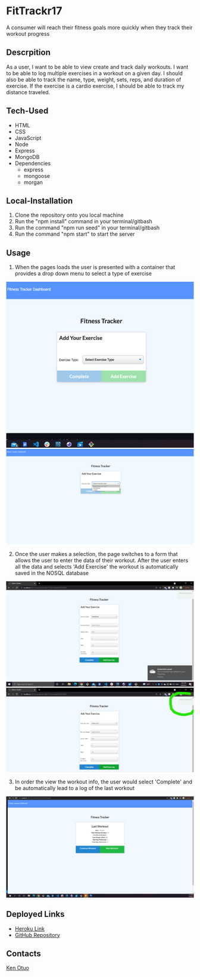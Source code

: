 # FitTrackr17
A consumer will reach their fitness goals more quickly when they track their workout progress

## Descrpition 

As a user, I want to be able to view create and track daily workouts. I want to be able to log multiple exercises in a workout on a given day. I should also be able to track the name, type, weight, sets, reps, and duration of exercise. If the exercise is a cardio exercise, I should be able to track my distance traveled.


## Tech-Used
 * HTML 
 * CSS
 * JavaScript
 * Node
 * Express
 * MongoDB
 * Dependencies
   - express
   - mongoose
   - morgan


## Local-Installation
 1. Clone the repository onto you local machine
 2. Run the "npm install" command in your terminal/gitbash
 3. Run the command "npm run seed" in your terminal/gitbash
 4. Run the command "npm start" to start the server

## Usage 

1. When the pages loads the user is presented with a container that provides a drop down menu to select a type of exercise

![startpage](./assets/startpage.png)
![startdrop](./assets/startdrop.png)

2. Once the user makes a selection, the page switches to a form that allows the user to enter the data of their workout.
After the user enters all the data and selects 'Add Exercise' the workout is automatically saved in the NOSQL database

![workform](./assets/workform.png)
![circled.jpg](./assets/circled.jpg)

3. In order the view the workout info, the user would select 'Complete' and be automatically lead to a log of the last workout 


![workoutlog.png](./assets/workoutlog.png)




## Deployed Links 
  * [Heroku Link](https://afternoon-thicket-12508.herokuapp.com/)
  * [GitHub Repository](https://github.com/KENSTONEJAY/FitTrackr17)

## Contacts
[Ken Otuo](https://github.com/KENSTONEJAY)
